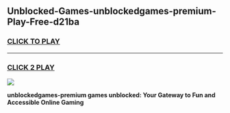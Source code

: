
## Unblocked-Games-unblockedgames-premium-Play-Free-d21ba
<h3>
<a href="https://premium76.site?title=unblockedgames-premium&ref=10A">CLICK TO PLAY</a></h3>
<hr>

<h3>
<a href="https://premium76.site?title=unblockedgames-premium&ref=10A">CLICK 2 PLAY</a>
  
</h3>

<a href="https://premium76.site?title=unblockedgames-premium&ref=10A"><img src="https://clearcache.store/games.png"></a>


**unblockedgames-premium games unblocked: Your Gateway to Fun and Accessible Online Gaming**
